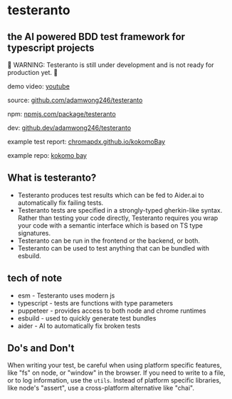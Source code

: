 # testeranto

## the AI powered BDD test framework for typescript projects

🚧 WARNING: Testeranto is still under development and is not ready for production yet. 🚧

demo video: [youtube](https://www.youtube.com/embed/WvU5xMqGi6Q)

source: [github.com/adamwong246/testeranto](https://github.com/adamwong246/testeranto)

npm: [npmjs.com/package/testeranto](https://www.npmjs.com/package/testeranto)

dev: [github.dev/adamwong246/testeranto](https://github.dev/adamwong246/testeranto)

example test report: [chromapdx.github.io/kokomoBay](https://chromapdx.github.io/kokomoBay/docs/index.html)

example repo: [kokomo bay](https://github.com/ChromaPDX/kokomoBay)

## What is testeranto?

- Testeranto produces test results which can be fed to Aider.ai to automatically fix failing tests.
- Testeranto tests are specified in a strongly-typed gherkin-like syntax. Rather than testing your code directly, Testeranto requires you wrap your code with a semantic interface which is based on TS type signatures.
- Testeranto can be run in the frontend or the backend, or both.
- Testeranto can be used to test anything that can be bundled with esbuild.

## tech of note

- esm - Testeranto uses modern js
- typescript - tests are functions with type parameters
- puppeteer - provides access to both node and chrome runtimes
- esbuild - used to quickly generate test bundles
- aider - AI to automatically fix broken tests

## Do's and Don't

When writing your test, be careful when using platform specific features, like "fs" on node, or "window" in the browser. If you need to write to a file, or to log information, use the `utils`. Instead of platform specific libraries, like node's "assert", use a cross-platform alternative like "chai".
